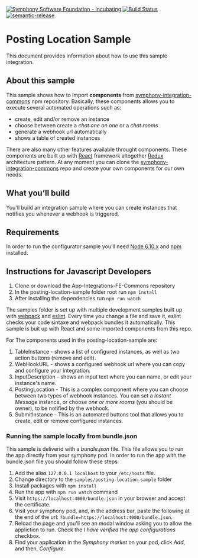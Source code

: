 [![Symphony Software Foundation - Incubating](https://cdn.rawgit.com/symphonyoss/contrib-toolbox/master/images/ssf-badge-incubating.svg)](https://symphonyoss.atlassian.net/wiki/display/FM/Incubating) [![Build Status](https://travis-ci.org/symphonyoss/App-Integrations-FE-Commons.svg?branch=dev)](https://travis-ci.org/symphonyoss/App-Integrations-FE-Commons) [![semantic-release](https://img.shields.io/badge/%20%20%F0%9F%93%A6%F0%9F%9A%80-semantic--release-e10079.svg)](https://github.com/semantic-release/semantic-release)

# Posting Location Sample
This document provides information about how to use this sample integration.

## About this sample
This sample shows how to import __components__ from [symphony-integration-commons][commons] npm repository. Basically, these components allows you to execute several automated operations such as: 
* create, edit and/or remove an instance
* choose between create a _chat one on one_ or a _chat rooms_
* generate a webhook url automatically
* shows a table of created instances

There are also many other features available throught components. These components are built up with [React][react] framework altogether [Redux][redux] architecture pattern. At any moment you can clone the [symphony-integration-commons][commons] repo and create your own components for our own needs.

## What you’ll build
You'll build an integration sample where you can create instances that notifies you whenever a webhook is triggered.

## Requirements
In order to run the configurator sample you'll need [Node 6.10.x][node] and [npm][npm] installed.

## Instructions for Javascript Developers 
1. Clone or download the App-Integrations-FE-Commons repository
2. In the posting-location-sample folder root run `npm install`
3. After installing the dependencies run `npm run watch`

The samples folder is set up with multiple development samples built up with [webpack][webpack] and [eslint][eslint]. Every time you change a file and save it, eslint checks your code sintaxe and webpack bundles it automatically. This sample is buit up with React and some imported components from this repo.

For The components used in the posting-location-sample are:
1. TableInstance - shows a list of configured instances, as well as two action buttons (remove and edit).
2. WebHookURL - shows a configured webhook url where you can copy and configure your integration.
3. InputDescription - shows an input text where you can name, or edit your instance's name.
4. PostingLocation - This is a complex component where you can choose between two types of webhook instances. You can set a _Instant Message_ instance, or choose _one or more rooms_ (you should be owner), to be notified by the webhook.
5. SubmitInstance - This is an automated buttons tool that allows you to create, edit or remove configured instances.

### Running the sample locally from bundle.json
This sample is deliverid with a *bundle.json* file. This file allows you to run the app directly from your symphony pod. In order to run the app with the bundle.json file you should follow these steps:
1. Add the alias `127.0.0.1 localhost` to your `/etc/hosts` file.
2. Change directory to the `samples/posting-location-sample` folder
3. Install packages with `npm install`
4. Run the app with `npm run watch` command
5. Visit `https://localhost:4000/bundle.json` in your browser and accept the certificate.
6. Visit your symphony pod, and, in the address bar, paste the following at the end of the url:  `?bundle=https://localhost:4000/bundle.json`. 
7. Reload the page and you'll see an modal window asking you to allow the appliction to run. Check the _I have verified the app configurations_ checkbox. 
8. Find your application in the _Symphony market_ on your pod, click _Add_, and then, _Configure_.

[commons]: https://www.npmjs.com/package/symphony-integration-commons
[eslint]: http://eslint.org/
[node]: https://nodejs.org/en/
[npm]: https://www.npmjs.com/
[react]: https://facebook.github.io/react/
[redux]: http://redux.js.org/
[webpack]: https://webpack.github.io/
